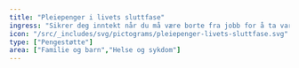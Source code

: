 ```yaml
---
title: "Pleiepenger i livets sluttfase"
ingress: "Sikrer deg inntekt når du må være borte fra jobb for å ta vare på en person som er i livets sluttfase."
icon: "/src/_includes/svg/pictograms/pleiepenger-livets-sluttfase.svg"
type: ["Pengestøtte"]
area: ["Familie og barn","Helse og sykdom"]
---
```

